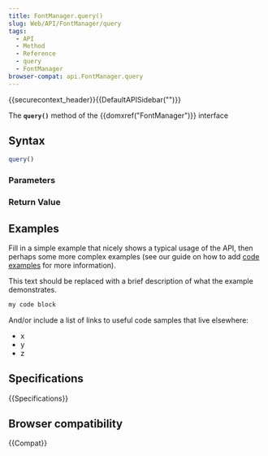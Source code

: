 ```yaml
---
title: FontManager.query()
slug: Web/API/FontManager/query
tags:
  - API
  - Method
  - Reference
  - query
  - FontManager
browser-compat: api.FontManager.query
---
```

{{securecontext_header}}{{DefaultAPISidebar("")}}

The **`query()`** method of the {{domxref("FontManager")}} interface 

## Syntax

```js
query()
```

### Parameters



### Return Value



## Examples

Fill in a simple example that nicely shows a typical usage of the API, then perhaps some more complex examples (see our guide on how to add [code examples](/en-US/docs/MDN/Contribute/Structures/Code_examples) for more information).

This text should be replaced with a brief description of what the example demonstrates.

```js
my code block
```

And/or include a list of links to useful code samples that live elsewhere:

*   x
*   y
*   z

## Specifications

{{Specifications}}

## Browser compatibility

{{Compat}}

